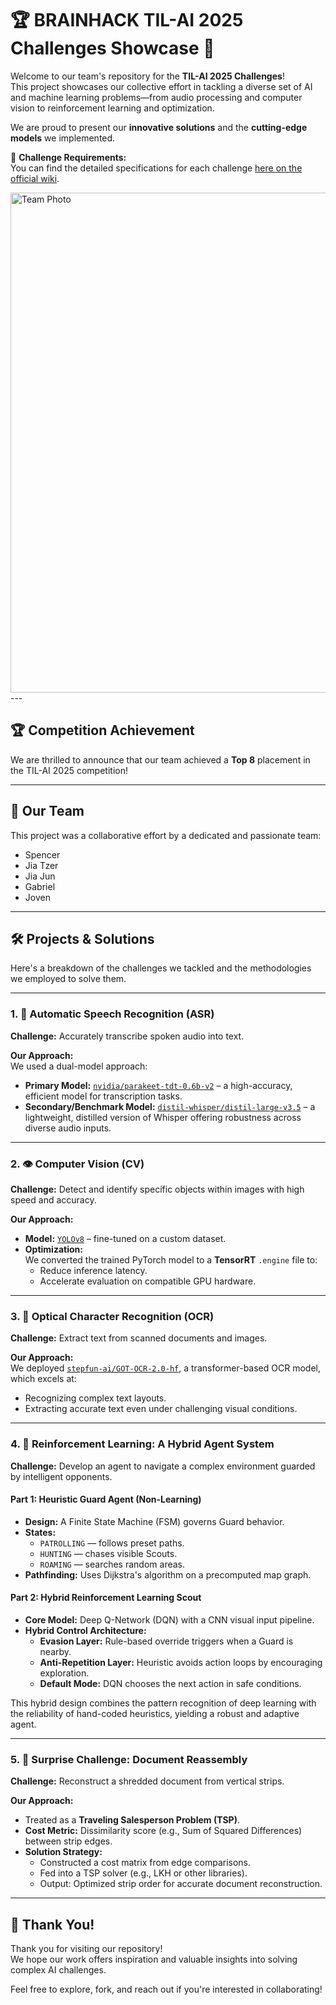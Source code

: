 # 🏆 BRAINHACK TIL-AI 2025 Challenges Showcase 🚀

Welcome to our team's repository for the **TIL-AI 2025 Challenges**!  
This project showcases our collective effort in tackling a diverse set of AI and machine learning problems—from audio processing and computer vision to reinforcement learning and optimization.

We are proud to present our **innovative solutions** and the **cutting-edge models** we implemented.

📄 **Challenge Requirements:**  
You can find the detailed specifications for each challenge [here on the official wiki](https://github.com/til-ai/til-25/wiki/Challenge-specifications).

<img src="https://github.com/user-attachments/assets/254ef6cb-afb7-47ee-8348-4450a2fbc0a3" alt="Team Photo" width="800"/>
---

## 🏆 Competition Achievement

We are thrilled to announce that our team achieved a **Top 8** placement in the TIL-AI 2025 competition!

---

## 👥 Our Team

This project was a collaborative effort by a dedicated and passionate team:

- Spencer  
- Jia Tzer  
- Jia Jun  
- Gabriel  
- Joven  

---

## 🛠️ Projects & Solutions

Here's a breakdown of the challenges we tackled and the methodologies we employed to solve them.

---

### 1. 🎤 Automatic Speech Recognition (ASR)

**Challenge:** Accurately transcribe spoken audio into text.

**Our Approach:**  
We used a dual-model approach:
- **Primary Model:** [`nvidia/parakeet-tdt-0.6b-v2`](https://huggingface.co/nvidia/parakeet-tdt-0.6b-v2) – a high-accuracy, efficient model for transcription tasks.
- **Secondary/Benchmark Model:** [`distil-whisper/distil-large-v3.5`](https://huggingface.co/distil-whisper/distil-large-v3.5) – a lightweight, distilled version of Whisper offering robustness across diverse audio inputs.

---

### 2. 👁️ Computer Vision (CV)

**Challenge:** Detect and identify specific objects within images with high speed and accuracy.

**Our Approach:**  
- **Model:** [`YOLOv8`](https://docs.ultralytics.com/models/yolov8/) – fine-tuned on a custom dataset.
- **Optimization:**  
  We converted the trained PyTorch model to a **TensorRT** `.engine` file to:
  - Reduce inference latency.
  - Accelerate evaluation on compatible GPU hardware.

---

### 3. 📄 Optical Character Recognition (OCR)

**Challenge:** Extract text from scanned documents and images.

**Our Approach:**  
We deployed [`stepfun-ai/GOT-OCR-2.0-hf`](https://huggingface.co/stepfun-ai/GOT-OCR-2.0-hf), a transformer-based OCR model, which excels at:
- Recognizing complex text layouts.
- Extracting accurate text even under challenging visual conditions.

---

### 4. 🤖 Reinforcement Learning: A Hybrid Agent System

**Challenge:** Develop an agent to navigate a complex environment guarded by intelligent opponents.

#### Part 1: Heuristic Guard Agent (Non-Learning)

- **Design:** A Finite State Machine (FSM) governs Guard behavior.
- **States:**
  - `PATROLLING` — follows preset paths.
  - `HUNTING` — chases visible Scouts.
  - `ROAMING` — searches random areas.
- **Pathfinding:** Uses Dijkstra's algorithm on a precomputed map graph.

#### Part 2: Hybrid Reinforcement Learning Scout

- **Core Model:** Deep Q-Network (DQN) with a CNN visual input pipeline.
- **Hybrid Control Architecture:**
  - **Evasion Layer:** Rule-based override triggers when a Guard is nearby.
  - **Anti-Repetition Layer:** Heuristic avoids action loops by encouraging exploration.
  - **Default Mode:** DQN chooses the next action in safe conditions.

This hybrid design combines the pattern recognition of deep learning with the reliability of hand-coded heuristics, yielding a robust and adaptive agent.

---

### 5. 🧩 Surprise Challenge: Document Reassembly

**Challenge:** Reconstruct a shredded document from vertical strips.

**Our Approach:**  
- Treated as a **Traveling Salesperson Problem (TSP)**.
- **Cost Metric:** Dissimilarity score (e.g., Sum of Squared Differences) between strip edges.
- **Solution Strategy:**  
  - Constructed a cost matrix from edge comparisons.
  - Fed into a TSP solver (e.g., LKH or other libraries).
  - Output: Optimized strip order for accurate document reconstruction.

---

## 🙌 Thank You!

Thank you for visiting our repository!  
We hope our work offers inspiration and valuable insights into solving complex AI challenges.

Feel free to explore, fork, and reach out if you're interested in collaborating!

